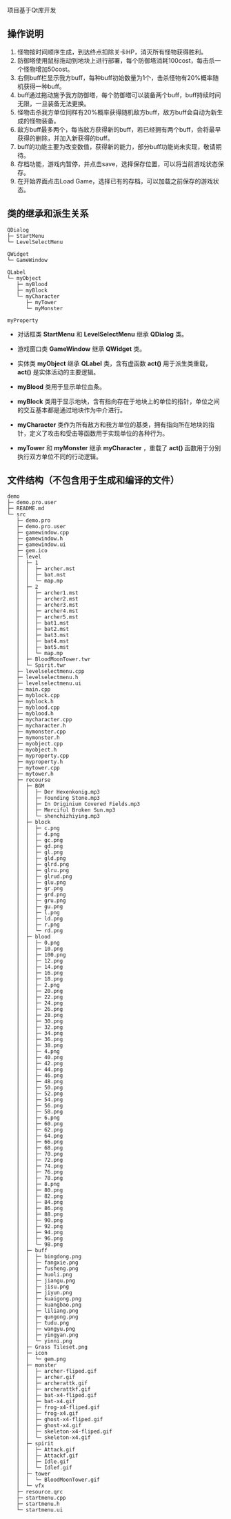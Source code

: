 项目基于Qt库开发

## 操作说明
1. 怪物按时间顺序生成，到达终点扣除关卡HP，消灭所有怪物获得胜利。
2. 防御塔使用鼠标拖动到地块上进行部署，每个防御塔消耗100cost，每击杀一个怪物增加50cost。
3. 右侧buff栏显示我方buff，每种buff初始数量为1个，击杀怪物有20%概率随机获得一种buff。
4. buff通过拖动施予我方防御塔，每个防御塔可以装备两个buff，buff持续时间无限，一旦装备无法更换。
5. 怪物击杀我方单位同样有20%概率获得随机敌方buff，敌方buff会自动为新生成的怪物装备。
6. 敌方buff最多两个，每当敌方获得新的buff，若已经拥有两个buff，会将最早获得的删除，并加入新获得的buff。
7. buff的功能主要为改变数值，获得新的能力，部分buff功能尚未实现，敬请期待。
8. 存档功能，游戏内暂停，并点击save，选择保存位置，可以将当前游戏状态保存。
9. 在开始界面点击Load Game，选择已有的存档，可以加载之前保存的游戏状态。

## 类的继承和派生关系

```
QDialog
├─ StartMenu
└─ LevelSelectMenu

QWidget
└─ GameWindow

QLabel
└─ myObject
   ├─ myBlood
   ├─ myBlock
   └─ myCharacter
      ├─ myTower
      └─ myMonster

myProperty
```

- 对话框类 **StartMenu** 和 **LevelSelectMenu** 继承 **QDialog** 类。

- 游戏窗口类 **GameWindow** 继承 **QWidget** 类。

- 实体类 **myObject** 继承 **QLabel** 类，含有虚函数 **act()** 用于派生类重载，**act()** 是实体活动的主要逻辑。

- **myBlood** 类用于显示单位血条。

- **myBlock** 类用于显示地块，含有指向存在于地块上的单位的指针，单位之间的交互基本都是通过地块作为中介进行。

- **myCharacter** 类作为所有敌方和我方单位的基类，拥有指向所在地块的指针，定义了攻击和受击等函数用于实现单位的各种行为。

- **myTower** 和 **myMonster** 继承 **myCharacter** ，重载了 **act()** 函数用于分别执行双方单位不同的行动逻辑。

## 文件结构（不包含用于生成和编译的文件）
```
demo
├─ demo.pro.user
├─ README.md
└─ src
   ├─ demo.pro
   ├─ demo.pro.user
   ├─ gamewindow.cpp
   ├─ gamewindow.h
   ├─ gamewindow.ui
   ├─ gem.ico
   ├─ level
   │  ├─ 1
   │  │  ├─ archer.mst
   │  │  ├─ bat.mst
   │  │  └─ map.mp
   │  ├─ 2
   │  │  ├─ archer1.mst
   │  │  ├─ archer2.mst
   │  │  ├─ archer3.mst
   │  │  ├─ archer4.mst
   │  │  ├─ archer5.mst
   │  │  ├─ bat1.mst
   │  │  ├─ bat2.mst
   │  │  ├─ bat3.mst
   │  │  ├─ bat4.mst
   │  │  ├─ bat5.mst
   │  │  └─ map.mp
   │  ├─ BloodMoonTower.twr
   │  └─ Spirit.twr
   ├─ levelselectmenu.cpp
   ├─ levelselectmenu.h
   ├─ levelselectmenu.ui
   ├─ main.cpp
   ├─ myblock.cpp
   ├─ myblock.h
   ├─ myblood.cpp
   ├─ myblood.h
   ├─ mycharacter.cpp
   ├─ mycharacter.h
   ├─ mymonster.cpp
   ├─ mymonster.h
   ├─ myobject.cpp
   ├─ myobject.h
   ├─ myproperty.cpp
   ├─ myproperty.h
   ├─ mytower.cpp
   ├─ mytower.h
   ├─ recourse
   │  ├─ BGM
   │  │  ├─ Der Hexenkonig.mp3
   │  │  ├─ Founding Stone.mp3
   │  │  ├─ In Originium Covered Fields.mp3
   │  │  ├─ Merciful Broken Sun.mp3
   │  │  └─ shenchizhiying.mp3
   │  ├─ block
   │  │  ├─ c.png
   │  │  ├─ d.png
   │  │  ├─ gc.png
   │  │  ├─ gd.png
   │  │  ├─ gl.png
   │  │  ├─ gld.png
   │  │  ├─ glrd.png
   │  │  ├─ glru.png
   │  │  ├─ glrud.png
   │  │  ├─ glu.png
   │  │  ├─ gr.png
   │  │  ├─ grd.png
   │  │  ├─ gru.png
   │  │  ├─ gu.png
   │  │  ├─ l.png
   │  │  ├─ ld.png
   │  │  ├─ r.png
   │  │  └─ rd.png
   │  ├─ blood
   │  │  ├─ 0.png
   │  │  ├─ 10.png
   │  │  ├─ 100.png
   │  │  ├─ 12.png
   │  │  ├─ 14.png
   │  │  ├─ 16.png
   │  │  ├─ 18.png
   │  │  ├─ 2.png
   │  │  ├─ 20.png
   │  │  ├─ 22.png
   │  │  ├─ 24.png
   │  │  ├─ 26.png
   │  │  ├─ 28.png
   │  │  ├─ 30.png
   │  │  ├─ 32.png
   │  │  ├─ 34.png
   │  │  ├─ 36.png
   │  │  ├─ 38.png
   │  │  ├─ 4.png
   │  │  ├─ 40.png
   │  │  ├─ 42.png
   │  │  ├─ 44.png
   │  │  ├─ 46.png
   │  │  ├─ 48.png
   │  │  ├─ 50.png
   │  │  ├─ 52.png
   │  │  ├─ 54.png
   │  │  ├─ 56.png
   │  │  ├─ 58.png
   │  │  ├─ 6.png
   │  │  ├─ 60.png
   │  │  ├─ 62.png
   │  │  ├─ 64.png
   │  │  ├─ 66.png
   │  │  ├─ 68.png
   │  │  ├─ 70.png
   │  │  ├─ 72.png
   │  │  ├─ 74.png
   │  │  ├─ 76.png
   │  │  ├─ 78.png
   │  │  ├─ 8.png
   │  │  ├─ 80.png
   │  │  ├─ 82.png
   │  │  ├─ 84.png
   │  │  ├─ 86.png
   │  │  ├─ 88.png
   │  │  ├─ 90.png
   │  │  ├─ 92.png
   │  │  ├─ 94.png
   │  │  ├─ 96.png
   │  │  └─ 98.png
   │  ├─ buff
   │  │  ├─ bingdong.png
   │  │  ├─ fangxie.png
   │  │  ├─ fusheng.png
   │  │  ├─ huoli.png
   │  │  ├─ jiangu.png
   │  │  ├─ jisu.png
   │  │  ├─ jiyun.png
   │  │  ├─ kuaigong.png
   │  │  ├─ kuangbao.png
   │  │  ├─ liliang.png
   │  │  ├─ qungong.png
   │  │  ├─ tudu.png
   │  │  ├─ wangyu.png
   │  │  ├─ yingyan.png
   │  │  └─ yinni.png
   │  ├─ Grass Tileset.png
   │  ├─ icon
   │  │  └─ gem.png
   │  ├─ monster
   │  │  ├─ archer-fliped.gif
   │  │  ├─ archer.gif
   │  │  ├─ archerattk.gif
   │  │  ├─ archerattkf.gif
   │  │  ├─ bat-x4-fliped.gif
   │  │  ├─ bat-x4.gif
   │  │  ├─ frog-x4-fliped.gif
   │  │  ├─ frog-x4.gif
   │  │  ├─ ghost-x4-fliped.gif
   │  │  ├─ ghost-x4.gif
   │  │  ├─ skeleton-x4-fliped.gif
   │  │  └─ skeleton-x4.gif
   │  ├─ spirit
   │  │  ├─ Attack.gif
   │  │  ├─ Attackf.gif
   │  │  ├─ Idle.gif
   │  │  └─ Idlef.gif
   │  ├─ tower
   │  │  └─ BloodMoonTower.gif
   │  └─ vfx
   ├─ resource.qrc
   ├─ startmenu.cpp
   ├─ startmenu.h
   └─ startmenu.ui
```